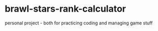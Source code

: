 # brawl-stars-rank-calculator
personal project - both for practicing coding and managing game stuff
